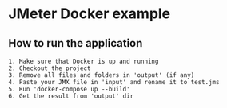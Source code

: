 # JMeter Docker example

## How to run the application

```
1. Make sure that Docker is up and running
2. Checkout the project
3. Remove all files and folders in 'output' (if any)
4. Paste your JMX file in 'input' and rename it to test.jms
5. Run 'docker-compose up --build'
6. Get the result from 'output' dir

```
